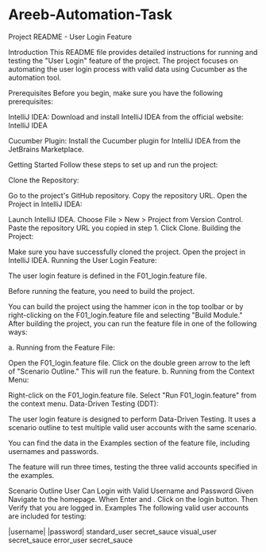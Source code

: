 # Areeb-Automation-Task

Project README - User Login Feature

Introduction
This README file provides detailed instructions for running and testing the "User Login" feature of the project. The project focuses on automating the user login process with valid data using Cucumber as the automation tool.

Prerequisites
Before you begin, make sure you have the following prerequisites:

IntelliJ IDEA: Download and install IntelliJ IDEA from the official website: IntelliJ IDEA

Cucumber Plugin: Install the Cucumber plugin for IntelliJ IDEA from the JetBrains Marketplace.

Getting Started
Follow these steps to set up and run the project:

Clone the Repository:

Go to the project's GitHub repository.
Copy the repository URL.
Open the Project in IntelliJ IDEA:

Launch IntelliJ IDEA.
Choose File > New > Project from Version Control.
Paste the repository URL you copied in step 1.
Click Clone.
Building the Project:

Make sure you have successfully cloned the project.
Open the project in IntelliJ IDEA.
Running the User Login Feature:

The user login feature is defined in the F01_login.feature file.

Before running the feature, you need to build the project.

You can build the project using the hammer icon in the top toolbar or by right-clicking on the F01_login.feature file and selecting "Build Module."
After building the project, you can run the feature file in one of the following ways:

a. Running from the Feature File:

Open the F01_login.feature file.
Click on the double green arrow to the left of "Scenario Outline." This will run the feature.
b. Running from the Context Menu:

Right-click on the F01_login.feature file.
Select "Run F01_login.feature" from the context menu.
Data-Driven Testing (DDT):

The user login feature is designed to perform Data-Driven Testing. It uses a scenario outline to test multiple valid user accounts with the same scenario.

You can find the data in the Examples section of the feature file, including usernames and passwords.

The feature will run three times, testing the three valid accounts specified in the examples.

Scenario Outline
User Can Login with Valid Username and Password
Given
Navigate to the homepage.
When
Enter <username> and <password>.
Click on the login button.
Then
Verify that you are logged in.
Examples
The following valid user accounts are included for testing:

 |username|	     |password|
standard_user	secret_sauce
visual_user	    secret_sauce
error_user	    secret_sauce